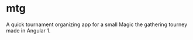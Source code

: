 mtg
===

A quick tournament organizing app for a small Magic the gathering tourney made in Angular 1.
